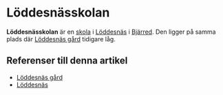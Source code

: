 # Löddesnässkolan

**Löddesnässkolan** är en [skola](skola) i [Löddesnäs](löddesnäs) i [Bjärred](bjärred). Den ligger på samma plads där [Löddesnäs gård](löddesnäs%20gård) tidigare låg.

## Referenser till denna artikel

* [Löddesnäs gård](löddesnäs%20gård)
* [Löddesnäs](löddesnäs)
